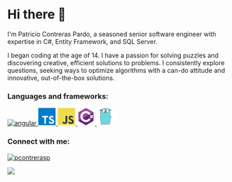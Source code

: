 <h1 align="left">Hi there 👋</h1>

I'm Patricio Contreras Pardo, a seasoned senior software engineer with expertise in C#, Entity Framework, and SQL Server.

I began coding at the age of 14. I have a passion for solving puzzles and discovering creative, efficient solutions to problems. I consistently explore questions, seeking ways to optimize algorithms with a can-do attitude and innovative, out-of-the-box solutions.

<h3 align="left">Languages and frameworks:</h3>
<p align="left"><a href="https://angular.io" target="_blank" rel="noreferrer">
<img src="https://user-images.githubusercontent.com/25181517/183890595-779a7e64-3f43-4634-bad2-eceef4e80268.png" alt="angular" width="40" height="40"/> </a> 
<a href="https://www.typescriptlang.org/" target="_blank" rel="noreferrer"> <img src="https://raw.githubusercontent.com/devicons/devicon/master/icons/typescript/typescript-original.svg" alt="typescript" width="40" height="40"/> </a>
<a href="https://developer.mozilla.org/en-US/docs/Web/JavaScript" target="_blank" rel="noreferrer"> <img src="https://raw.githubusercontent.com/devicons/devicon/master/icons/javascript/javascript-original.svg" alt="javascript" width="40" height="40"/> </a>  
<a href="https://learn.microsoft.com/en-us/dotnet/csharp/" target="_blank" rel="noreferrer"> <img src="https://raw.githubusercontent.com/devicons/devicon/master/icons/csharp/csharp-original.svg" alt="csharp" width="40" height="40"/>
</a> 
<a href="https://golang.org" target="_blank" rel="noreferrer"> <img src="https://raw.githubusercontent.com/devicons/devicon/master/icons/go/go-original.svg" alt="go" width="40" height="40"/> </a> 
</p>

<h3 align="left">Connect with me:</h3>
<p align="left">
<a href="https://linkedin.com/in/pcontrerasp" target="blank"><img align="center" src="https://raw.githubusercontent.com/rahuldkjain/github-profile-readme-generator/master/src/images/icons/Social/linked-in-alt.svg" alt="pcontrerasp" height="30" width="40" /></a>
</p>

![](https://komarev.com/ghpvc/?username=pcontrerasp&color=blue)


<!--p><img align="left" src="https://github-readme-stats.vercel.app/api/top-langs?username=pcontrerasp&show_icons=true&locale=en&layout=compact" alt="pcontrerasp" /></p-->

<!--p><img align="center" src="https://github-readme-stats.vercel.app/api?username=pcontrerasp&show_icons=true&locale=en" alt="pcontrerasp" /></p-->
